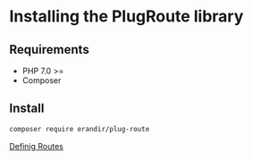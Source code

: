 # Installing the PlugRoute library

## Requirements
* PHP 7.0 >=
* Composer 

## Install
```bash
composer require erandir/plug-route
``` 

[Definig Routes](defining-routes.md)